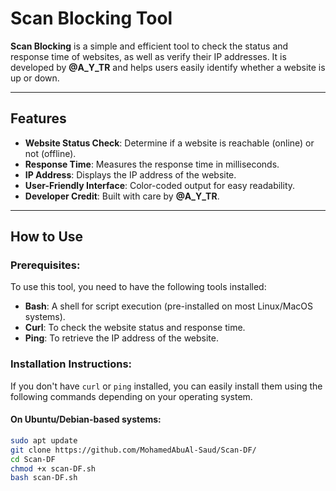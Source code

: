 # Scan Blocking Tool

**Scan Blocking** is a simple and efficient tool to check the status and response time of websites, as well as verify their IP addresses. It is developed by **@A_Y_TR** and helps users easily identify whether a website is up or down.

---

## Features

- **Website Status Check**: Determine if a website is reachable (online) or not (offline).
- **Response Time**: Measures the response time in milliseconds.
- **IP Address**: Displays the IP address of the website.
- **User-Friendly Interface**: Color-coded output for easy readability.
- **Developer Credit**: Built with care by **@A_Y_TR**.

---

## How to Use

### Prerequisites:
To use this tool, you need to have the following tools installed:

- **Bash**: A shell for script execution (pre-installed on most Linux/MacOS systems).
- **Curl**: To check the website status and response time.
- **Ping**: To retrieve the IP address of the website.

### Installation Instructions:

If you don't have `curl` or `ping` installed, you can easily install them using the following commands depending on your operating system.

#### On Ubuntu/Debian-based systems:
```bash
sudo apt update
git clone https://github.com/MohamedAbuAl-Saud/Scan-DF/
cd Scan-DF
chmod +x scan-DF.sh
bash scan-DF.sh
